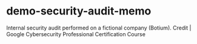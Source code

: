 # demo-security-audit-memo
Internal security audit performed on a fictional company (Botium). Credit | Google Cybersecurity Professional Certification Course
